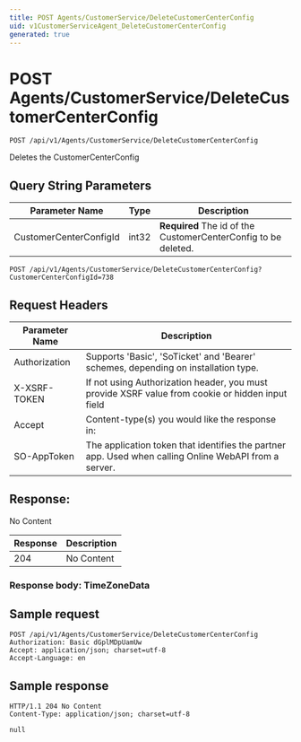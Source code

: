 ```yaml
---
title: POST Agents/CustomerService/DeleteCustomerCenterConfig
uid: v1CustomerServiceAgent_DeleteCustomerCenterConfig
generated: true
---
```


# POST Agents/CustomerService/DeleteCustomerCenterConfig

```http
POST /api/v1/Agents/CustomerService/DeleteCustomerCenterConfig
```

Deletes the CustomerCenterConfig







## Query String Parameters

| Parameter Name | Type |  Description |
|----------------|------|--------------|
| CustomerCenterConfigId | int32 | **Required** The id of the CustomerCenterConfig to be deleted. |

```http
POST /api/v1/Agents/CustomerService/DeleteCustomerCenterConfig?CustomerCenterConfigId=738
```


## Request Headers

| Parameter Name | Description |
|----------------|-------------|
| Authorization  | Supports 'Basic', 'SoTicket' and 'Bearer' schemes, depending on installation type. |
| X-XSRF-TOKEN   | If not using Authorization header, you must provide XSRF value from cookie or hidden input field |
| Accept         | Content-type(s) you would like the response in:  |
| SO-AppToken | The application token that identifies the partner app. Used when calling Online WebAPI from a server. |


## Response:

No Content

| Response | Description |
|----------------|-------------|
| 204 | No Content |

### Response body: TimeZoneData


## Sample request

```http!
POST /api/v1/Agents/CustomerService/DeleteCustomerCenterConfig
Authorization: Basic dGplMDpUamUw
Accept: application/json; charset=utf-8
Accept-Language: en
```

## Sample response

```http_
HTTP/1.1 204 No Content
Content-Type: application/json; charset=utf-8

null
```